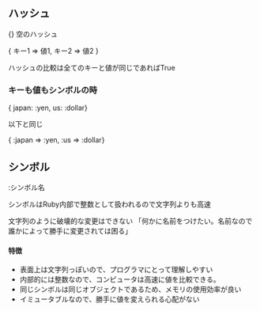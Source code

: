 ## ハッシュ
{} 空のハッシュ

{ キー1 => 値1, キー2 => 値2 }

ハッシュの比較は全てのキーと値が同じであればTrue

### キーも値もシンボルの時
{ japan: :yen, us: :dollar}

以下と同じ

{ :japan => :yen, :us => :dollar}

## シンボル

:シンボル名

シンボルはRuby内部で整数として扱われるので文字列よりも高速

文字列のように破壊的な変更はできない
「何かに名前をつけたい。名前なので誰かによって勝手に変更されては困る」

#### 特徴
- 表面上は文字列っぽいので、プログラマにとって理解しやすい
- 内部的には整数なので、コンピュータは高速に値を比較できる。
- 同じシンボルは同じオブジェクトであるため、メモリの使用効率が良い
- イミュータブルなので、勝手に値を変えられる心配がない
